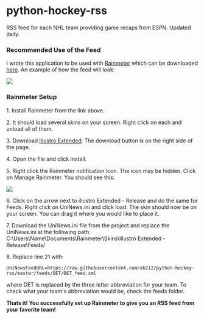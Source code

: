 python-hockey-rss
=============
<body>
  <p>RSS feed for each NHL team providing game recaps from ESPN. Updated daily.</p>
  
  <h3>Recommended Use of the Feed</h3>
  <p>I wrote this application to be used with <a href="http://rainmeter.net">Rainmeter</a> which can be downloaded <a href="https://github.com/rainmeter/rainmeter/releases/download/v3.3.0.2519/Rainmeter-3.3.exe">here</a>. An example of how the feed will look: </p>
  <img src="http://i.imgur.com/bYFszSQ.png"/>
  
  <h3>Rainmeter Setup</h3>
  <p>1. Install Rainmeter from the link above.</p>
  <p>2. It should load several skins on your screen. Right click on each and unload all of them.</p>
  <p>3. Download <a href="http://www.deviantart.com/download/314413439/illustro_extended___1_3_1_by_harleygorillason-d576yyn.rmskin?token=5e05fa012c6856eb6a03a4441705c9d79b016648&ts=1411948780"> Illustro Extended</a>. The download button is on the right side of the page.</p>
  <p>4. Open the file and click install.</p>
  <p>5. Right click the Rainmeter notification icon. The icon may be hidden. Click on Manage Rainmeter. You should see this:</p>
  <img src="http://i.imgur.com/xfBaTVZ.png">
  <p>6. Click on the arrow next to illustro Extended - Release and do the same for Feeds. Right click on UniNews.ini and click load. The skin should now be on your screen. You can drag it where you would like to place it.</p>
  <p>7. Download the UniNews.ini file from the project and replace the UniNews.ini at the following path: C:\Users\Name\Documents\Rainmeter\Skins\illustro Extended - Release\Feeds/</p>
  <p>8. Replace line 21 with:<p/>
  <code>UniNewsFeedURL=https://raw.githubusercontent.com/ak212/python-hockey-rss/master/feeds/DET/DET_feed.xml</code>
  <p>where DET is replaced by the three letter abbreviation for your team. To check what your team's abbreviation would be, check the feeds folder.</p>
  <strong>Thats it! You successfully set up Rainmeter to give you an RSS feed from your favorite team!</strong>
  
</body>
